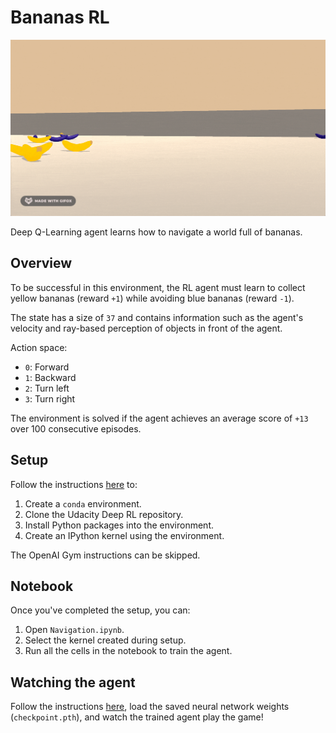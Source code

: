 # Bananas RL

![Bananas animation](bananas.gif)

Deep Q-Learning agent learns how to navigate a world full of bananas.

## Overview

To be successful in this environment, the RL agent must learn to collect yellow bananas (reward `+1`) while avoiding blue bananas (reward `-1`).

The state has a size of `37` and contains information such as the agent's velocity and ray-based perception of objects in front of the agent.

Action space:

- `0`: Forward
- `1`: Backward
- `2`: Turn left
- `3`: Turn right

The environment is solved if the agent achieves an average score of `+13` over 100 consecutive episodes.

## Setup

Follow the instructions [here](https://github.com/udacity/deep-reinforcement-learning/tree/dc65050c8f47b365560a30a112fb84f762005c6b#dependencies) to:

1. Create a `conda` environment.
2. Clone the Udacity Deep RL repository.
3. Install Python packages into the environment.
4. Create an IPython kernel using the environment.

The OpenAI Gym instructions can be skipped.

## Notebook

Once you've completed the setup, you can:

1. Open `Navigation.ipynb`.
2. Select the kernel created during setup.
3. Run all the cells in the notebook to train the agent.

## Watching the agent

Follow the instructions [here](https://github.com/udacity/deep-reinforcement-learning/tree/dc65050c8f47b365560a30a112fb84f762005c6b/p1_navigation), load the saved neural network weights (`checkpoint.pth`), and watch the trained agent play the game!
